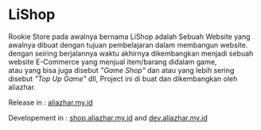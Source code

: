 # LiShop
Rookie Store pada awalnya bernama LiShop adalah Sebuah Website yang awalnya dibuat dengan tujuan pembelajaran dalam membangun website.<br> dengan seiring berjalannya waktu akhirnya dikembangkan menjadi sebuah website E-Commerce yang menjual item/barang didalam game,<br> atau yang bisa juga disebut <i>"Game Shop"</i> dan atau yang lebih sering disebut <i>"Top Up Game"</i> dll, Project ini di buat dan dikembangkan oleh aliazhar.

Release in : [aliazhar.my.id](https://aliazhar.my.id)

Developement in : [shop.aliazhar.my.id](https://shop.aliazhar.my.id) and [dev.aliazhar.my.id](https://dev.aliazhar.my.id)
